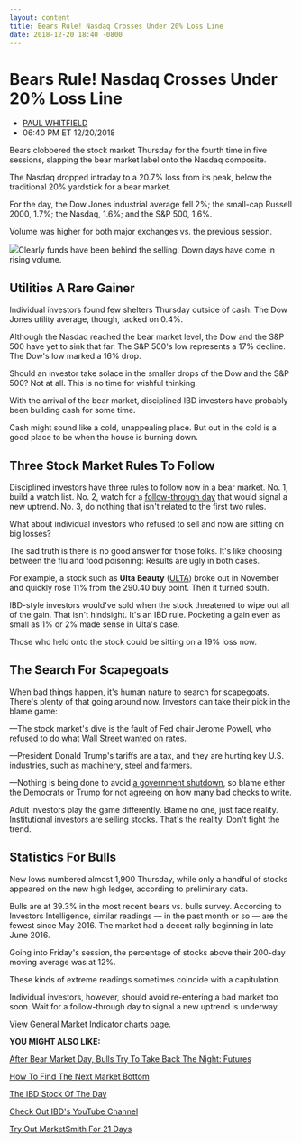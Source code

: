 ```yaml
---
layout: content
title: Bears Rule! Nasdaq Crosses Under 20% Loss Line
date: 2018-12-20 18:40 -0800
---
```



Bears Rule! Nasdaq Crosses Under 20% Loss Line
===============================================




* [PAUL WHITFIELD](https://www.investors.com/author/whitfieldp/ "Posts by PAUL WHITFIELD")
* 06:40 PM ET 12/20/2018




Bears clobbered the stock market Thursday for the fourth time in five sessions, slapping the bear market label onto the Nasdaq composite.




The Nasdaq dropped intraday to a 20.7% loss from its peak, below the traditional 20% yardstick for a bear market.


For the day, the Dow Jones industrial average fell 2%; the small-cap Russell 2000, 1.7%; the Nasdaq, 1.6%; and the S&P 500, 1.6%.


Volume was higher for both major exchanges vs. the previous session.


![](https://www.investors.com/wp-content/uploads/2018/12/MP122018b-233x300.jpg)Clearly funds have been behind the selling. Down days have come in rising volume.


Utilities A Rare Gainer
-----------------------


Individual investors found few shelters Thursday outside of cash. The Dow Jones utility average, though, tacked on 0.4%.


Although the Nasdaq reached the bear market level, the Dow and the S&P 500 have yet to sink that far. The S&P 500's low represents a 17% decline. The Dow's low marked a 16% drop.


Should an investor take solace in the smaller drops of the Dow and the S&P 500? Not at all. This is no time for wishful thinking.


With the arrival of the bear market, disciplined IBD investors have probably been building cash for some time.


Cash might sound like a cold, unappealing place. But out in the cold is a good place to be when the house is burning down.


Three Stock Market Rules To Follow
----------------------------------


Disciplined investors have three rules to follow now in a bear market. No. 1, build a watch list. No. 2, watch for a [follow-through day](https://www.investors.com/how-to-invest/investors-corner/how-to-find-next-stock-market-bottom/) that would signal a new uptrend. No. 3, do nothing that isn't related to the first two rules.


What about individual investors who refused to sell and now are sitting on big losses?


The sad truth is there is no good answer for those folks. It's like choosing between the flu and food poisoning: Results are ugly in both cases.


For example, a stock such as **Ulta Beauty** ([ULTA](https://research.investors.com/quote.aspx?symbol=ULTA)) broke out in November and quickly rose 11% from the 290.40 buy point. Then it turned south.



IBD-style investors would've sold when the stock threatened to wipe out all of the gain. That isn't hindsight. It's an IBD rule. Pocketing a gain even as small as 1% or 2% made sense in Ulta's case.


Those who held onto the stock could be sitting on a 19% loss now.


The Search For Scapegoats
-------------------------


When bad things happen, it's human nature to search for scapegoats. There's plenty of that going around now. Investors can take their pick in the blame game:


—The stock market's dive is the fault of Fed chair Jerome Powell, who [refused to do what Wall Street wanted on rates](https://www.investors.com/news/economy/fed-rate-hike-despite-dow-jones-jitters-trump-tweets/).


—President Donald Trump's tariffs are a tax, and they are hurting key U.S. industries, such as machinery, steel and farmers.


—Nothing is being done to avoid [a government shutdown](https://www.investors.com/news/economy/dow-jones-falls-bear-market-trump-government-shutdown-fed-doubts/), so blame either the Democrats or Trump for not agreeing on how many bad checks to write.


Adult investors play the game differently. Blame no one, just face reality. Institutional investors are selling stocks. That's the reality. Don't fight the trend.


Statistics For Bulls
--------------------


New lows numbered almost 1,900 Thursday, while only a handful of stocks appeared on the new high ledger, according to preliminary data.


Bulls are at 39.3% in the most recent bears vs. bulls survey. According to Investors Intelligence, similar readings — in the past month or so — are the fewest since May 2016. The market had a decent rally beginning in late June 2016.


Going into Friday's session, the percentage of stocks above their 200-day moving average was at 12%.


These kinds of extreme readings sometimes coincide with a capitulation.


Individual investors, however, should avoid re-entering a bad market too soon. Wait for a follow-through day to signal a new uptrend is underway.


[View General Market Indicator charts page.](https://www.investors.com/wp-content/uploads/2018/12/IBD2012154941GMI.pdf)


**YOU MIGHT ALSO LIKE:**


[After Bear Market Day, Bulls Try To Take Back The Night: Futures](https://www.investors.com/market-trend/stock-market-today/dow-jones-futures-bear-market-nike-earnings/)


[How To Find The Next Market Bottom](https://www.investors.com/how-to-invest/investors-corner/how-to-find-next-stock-market-bottom/)


[The IBD Stock Of The Day](https://www.investors.com/research/ibd-stock-of-the-day/)


[Check Out IBD's YouTube Channel](http://www.youtube.com/investorsbusinessdaily)


[Try Out MarketSmith For 21 Days](https://marketsmith.investors.com/?src=A012BF)




